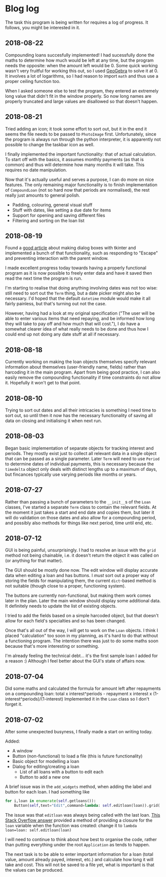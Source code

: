 # Blog log
The task this program is being written for requires a log of progress. It follows, you might be interested in it.

## 2018-08-22
Compounding loans succesfully implemented! I had sucessfully done the maths to determine how much would be left at any time, but the program needs the opposite: when the amount left would be 0. Some quick working wasn't very fruitful for working this out, so I used [GeoGebra](http://www.geogebra.org/) to solve it at 0. It involves a lot of logarithms, so I had reason to import `math` and thus use a proper ceiling function too.

When I asked someone else to test the program, they entered an extremely long value that didn't fit in the window properly. So now long names are properly truncated and large values are disallowed so that doesn't happen.

## 2018-08-21
Tried adding an icon; it took some effort to sort out, but it in the end it seems the file needs to be passed to `PhotoImage` first. Unfortunately, since the program is always run through the python interpreter, it is apparently not possible to change the taskbar icon as well.

I finally implemented the important functionality: that of actual calculation. To start off with the basics, it assumes monthly payments (as that is common) and thus will determine how many months it will take. This requires no date manipulation.

Now that it's actually useful and serves a purpose, I can do more on nice features. The only remaining major functionality is to finish implementation of `CompoundLoan` (not so hard now that periods are normalised), the rest really just amounts to general polish.

* Padding, colouring, general visual stuff
* Stuff with dates, like setting a due date for items
* Support for opening and saving different files
* Filtering and sorting on the loan list

## 2018-08-19
Found a [good article](http://effbot.org/tkinterbook/tkinter-dialog-windows.htm) about making dialog boxes with tkinter and implemented a bunch of that functionality, such as responding to "Escape" and preventing interaction with the parent window.

I made excellent progress today towards having a properly functional program as it is now possible to freely enter data and have it saved then read the next time the program is run.

I'm starting to realise that doing anything involving dates was not too wise: still need to sort out the `Term` thing, but a date picker might also be necessary. I'd hoped that the default `datetime` module would make it all fairly painless, but that's turning out not the case.

However, having had a look at my original specification ("The user will be able to enter various items that need repaying, and be informed how long they will take to pay off and how much that will cost."), I do have a somewhat clearer idea of what really needs to be done and thus how I could end up not doing any date stuff at all if necessary.

## 2018-08-18
Currently working on making the loan objects themselves specify relevant information about themselves (user-friendly name, fields) rather than harcoding it in the main program. Apart from being good practice, I can also easily remove the compounding functionality if time constraints do not allow it. Hopefully it won't get to that point.

## 2018-08-10
Trying to sort out dates and all their intricacies is something I need time to sort out, so until then it now has the necessary functionality of saving all data on closing and initialising it when next run.

## 2018-08-03
Began basic implementation of separate objects for tracking interest and periods. They mostly exist just to collect all relevant data in a single object that can be passed as a single parameter. Later `Term` will need to use `Period` to determine dates of individual payments, this is necessary because the `timedelta` object only deals with distinct lengths up to a maximum of days, but fincances typically use varying periods like months or years.

## 2018-07-27
Rather than passing a bunch of parameters to the `__init__`s of the `Loan` classes, I've started a separate `Term` class to contain the relevant fields. At the moment it just takes a start and end date and copies them, but later it will do validation on those dates and also allow for a compounding period, and possibly also methods for things like next period, time until end, etc.

## 2018-07-12
GUI is being painful, unsurprisingly. I had to resolve an issue with the `grid` method not being chainable, i.e. it doesn't return the object it was called on (or anything for that matter).

The GUI should be mostly done now. The edit window will display accurate data when editing a loan and has buttons. I *must* sort out a proper way of storing the fields for manipulating them, the current `dict`-based method is not suitable (though close to a proper, functioning system).

The buttons are currently non-functional, but making them work comes later in the plan. Later the main window should display some additional data. It definitely needs to update the list of existing objects.

I tried to add the fields based on a simple harcoded object, but that doesn't allow for each field's specialties and so has been changed.

Once that's all out of the way, I will get to work on the `Loan` objects. I think I placed "calculation" too soon in my planning, as it's hard to do that without a functioning program. The intention there was just to do some maths soon because that's more interesting or something.

I'm already feeling the technical debt... it's the first sample loan I added for a reason :) Although I feel better about the GUI's state of affairs now.

## 2018-07-04
Did some maths and calculated the formula for amount left after repayments on a compounding loan: total x interest^periods - repayment x interest x (1-interest^periods)/(1-interest)
Implemented it in the `Loan` class so I don't forget it.

## 2018-07-02

After some unexpected busyness, I finally made a start on writing today.

Added:
* A window
* Button (non-functional) to load a file (this is future functionality)
* Basic object for modelling a loan
* Dialog for editing/creating a loan
  * List of all loans with a button to edit each
  * Button to add a new one

A brief issue was in the `add_widgets` method, when adding the label and button for each loan. I had something like
```python
for i,loan in enumerate(self.getloans()):
    Button(self,text="Edit",command=lambda: self.editloan(loan)).grid(
```

The issue was that `editloan` was always being called with the last loan. [This Stack Overflow answer](https://stackoverflow.com/questions/16559764/assign-variable-to-local-scope-of-function-in-python#16562246) provided a method of providing a closure for the `loan` variable when the function was created: change it to `lambda loan=loan: self.editloan(loan)`


I will need to continue to think about how best to organise the code, rather than putting everything under the root `Application` as tends to happen.

The next task is to be able to enter important information for a loan (total value, amount already payed, interest, etc.) and calculate how long it will take and cost. This will not be saved to a file yet, what is important is that the values can be produced.
